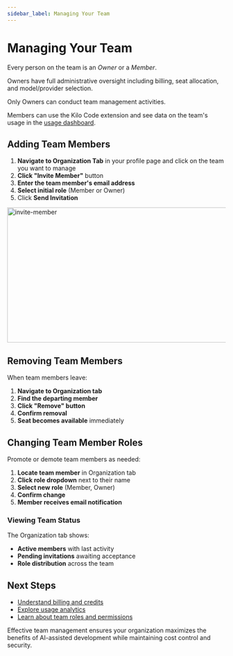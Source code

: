```yaml
---
sidebar_label: Managing Your Team
---
```


# Managing Your Team

Every person on the team is an _Owner_ or a _Member_.

Owners have full administrative oversight including billing, seat allocation, and model/provider selection.

Only Owners can conduct team management activities.

Members can use the Kilo Code extension and see data on the team's usage in the [usage dashboard](/seats/analytics).

## Adding Team Members

1. **Navigate to Organization Tab** in your profile page and click on the team you want to manage
2. **Click "Invite Member"** button
3. **Enter the team member's email address**
4. **Select initial role** (Member or Owner)
5. Click **Send Invitation**

<img width="619" height="311" alt="invite-member" src="https://github.com/user-attachments/assets/a3ca0391-8a61-457f-b38b-11f03b219b4f" />

## Removing Team Members

When team members leave:

1. **Navigate to Organization tab**
2. **Find the departing member**
3. **Click "Remove" button**
4. **Confirm removal**
5. **Seat becomes available** immediately

## Changing Team Member Roles

Promote or demote team members as needed:

1. **Locate team member** in Organization tab
2. **Click role dropdown** next to their name
3. **Select new role** (Member, Owner)
4. **Confirm change**
5. **Member receives email notification**

### Viewing Team Status

The Organization tab shows:

- **Active members** with last activity
- **Pending invitations** awaiting acceptance
- **Role distribution** across the team

## Next Steps

- [Understand billing and credits](/seats/billing)
- [Explore usage analytics](/seats/analytics)
- [Learn about team roles and permissions](/seats/team-management)

Effective team management ensures your organization maximizes the benefits of AI-assisted development while maintaining cost control and security.
